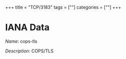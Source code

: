 +++
title = "TCP/3183"
tags = [""]
categories = [""]
+++

# IANA Data

_Name:_ cops-tls

_Description:_ COPS/TLS

